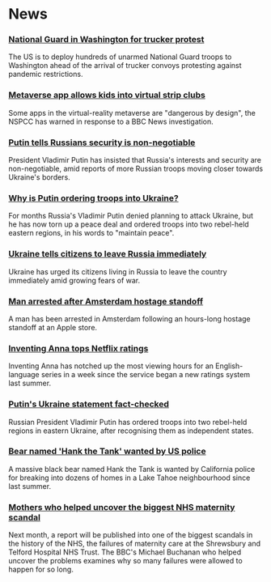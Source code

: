 # News
### [National Guard in Washington for trucker protest](https://www.bbc.com/news/world-us-canada-60492051)
The US is to deploy hundreds of unarmed National Guard troops to Washington ahead of the arrival of trucker convoys protesting against pandemic restrictions.
### [Metaverse app allows kids into virtual strip clubs](https://www.bbc.com/news/technology-60415317)
Some apps in the virtual-reality metaverse are "dangerous by design", the NSPCC has warned in response to a BBC News investigation.
### [Putin tells Russians security is non-negotiable](https://www.bbc.com/news/world-europe-60490660)
President Vladimir Putin has insisted that Russia's interests and security are non-negotiable, amid reports of more Russian troops moving closer towards Ukraine's borders.
### [Why is Putin ordering troops into Ukraine?](https://www.bbc.com/news/world-europe-56720589)
For months Russia's Vladimir Putin denied planning to attack Ukraine, but he has now torn up a peace deal and ordered troops into two rebel-held eastern regions, in his words to "maintain peace".
### [Ukraine tells citizens to leave Russia immediately](https://www.bbc.com/news/world-europe-60497510)
Ukraine has urged its citizens living in Russia to leave the country immediately amid growing fears of war. 
### [Man arrested after Amsterdam hostage standoff](https://www.bbc.com/news/world-europe-60486726)
A man has been arrested in Amsterdam following an hours-long hostage standoff at an Apple store. 
### [Inventing Anna tops Netflix ratings](https://www.bbc.com/news/entertainment-arts-60490247)
Inventing Anna has notched up the most viewing hours for an English-language series in a week since the service began a new ratings system last summer.
### [Putin's Ukraine statement fact-checked](https://www.bbc.com/news/60477712)
Russian President Vladimir Putin has ordered troops into two rebel-held regions in eastern Ukraine, after recognising them as independent states.
### [Bear named 'Hank the Tank' wanted by US police](https://www.bbc.com/news/world-us-canada-60486984)
A massive black bear named Hank the Tank is wanted by California police for breaking into dozens of homes in a Lake Tahoe neighbourhood since last summer. 
### [Mothers who helped uncover the biggest NHS maternity scandal](https://www.bbc.com/news/health-60434299)
Next month, a report will be published into one of the biggest scandals in the history of the NHS, the failures of maternity care at the Shrewsbury and Telford Hospital NHS Trust. The BBC's Michael Buchanan who helped uncover the problems examines why so many failures were allowed to happen for so long. 
